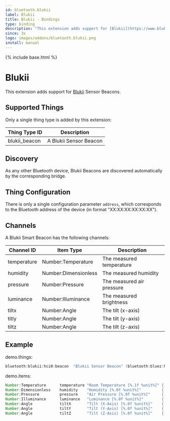 ```yaml
---
id: bluetooth.blukii
label: Blukii
title: Blukii - Bindings
type: binding
description: "This extension adds support for [Blukii](https://www.blukii.com/) Sensor Beacons."
since: 3x
logo: images/addons/bluetooth.blukii.png
install: manual
---
```


<!-- Attention authors: Do not edit directly. Please add your changes to the appropriate source repository -->

{% include base.html %}

# Blukii

<AddonLogo />

This extension adds support for [Blukii](https://www.blukii.com/) Sensor Beacons.

## Supported Things

Only a single thing type is added by this extension:

| Thing Type ID | Description                                     |
|---------------|-------------------------------------------------|
| blukii_beacon | A Blukii Sensor Beacon                          |

## Discovery

As any other Bluetooth device, Blukii Beacons are discovered automatically by the corresponding bridge.

## Thing Configuration

There is only a single configuration parameter `address`, which corresponds to the Bluetooth address of the device (in format "XX:XX:XX:XX:XX:XX").

## Channels

A Blukii Smart Beacon has the following channels:

| Channel ID    | Item Type              | Description                        |
|---------------|------------------------|------------------------------------|
| temperature   | Number:Temperature     | The measured temperature           |
| humidity      | Number:Dimensionless   | The measured humidity              |
| pressure      | Number:Pressure        | The measured air pressure          |
| luminance     | Number:Illuminance     | The measured brightness            |
| tiltx         | Number:Angle           | The tilt (x-axis)                  |
| titly         | Number:Angle           | The tilt (y-axis)                  |
| tiltz         | Number:Angle           | The tilt (z-axis)                  |

## Example

demo.things:

```java
bluetooth:blukii:hci0:beacon  "Blukii Sensor Beacon" (bluetooth:bluez:hci0) [ address="12:34:56:78:9A:BC" ]
```

demo.items:

```java
Number:Temperature      temperature "Room Temperature [%.1f %unit%]" { channel="bluetooth:blukii:hci0:beacon:temperature" }
Number:Dimensionless    humidity    "Humidity [%.0f %unit%]"         { channel="bluetooth:blukii:hci0:beacon:humidity" }
Number:Pressure         pressure    "Air Pressure [%.0f %unit%]"     { channel="bluetooth:blukii:hci0:beacon:pressure" }
Number:Illuminance      luminance   "Luminance [%.0f %unit%]"        { channel="bluetooth:blukii:hci0:beacon:luminance" }
Number:Angle            tiltX       "Tilt (X-Axis) [%.0f %unit%]"    { channel="bluetooth:blukii:hci0:beacon:tiltx" }
Number:Angle            tiltY       "Tilt (Y-Axis) [%.0f %unit%]"    { channel="bluetooth:blukii:hci0:beacon:tilty" }
Number:Angle            tiltZ       "Tilt (Z-Axis) [%.0f %unit%]"    { channel="bluetooth:blukii:hci0:beacon:tiltz" }
```
